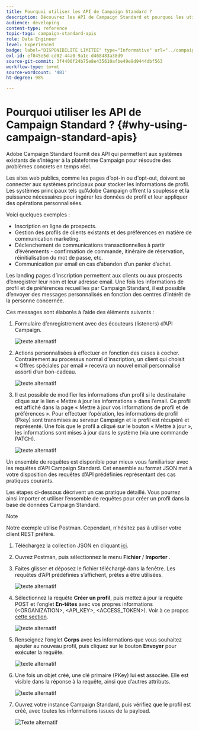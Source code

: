 ```yaml
---
title: Pourquoi utiliser les API de Campaign Standard ?
description: Découvrez les API de Campaign Standard et pourquoi les utiliser.
audience: developing
content-type: reference
topic-tags: campaign-standard-apis
role: Data Engineer
level: Experienced
badge: label="DISPONIBILITÉ LIMITÉE" type="Informative" url="../campaign-standard-migration-home.md" tooltip="Limité aux utilisateurs migrés Campaign Standard"
exl-id: ef045e5d-cd02-44a0-9a1e-d468483a38d9
source-git-commit: 3f4400f24b75e8e435610afbe49e9d9444dbf563
workflow-type: tm+mt
source-wordcount: '481'
ht-degree: 98%

---
```


# Pourquoi utiliser les API de Campaign Standard ?  {#why-using-campaign-standard-apis}

Adobe Campaign Standard fournit des API qui permettent aux systèmes existants de s’intégrer à la plateforme Campaign pour résoudre des problèmes concrets en temps réel.

Les sites web publics, comme les pages d’opt-in ou d&#39;opt-out, doivent se connecter aux systèmes principaux pour stocker les informations de profil. Les systèmes principaux tels qu’Adobe Campaign offrent la souplesse et la puissance nécessaires pour ingérer les données de profil et leur appliquer des opérations personnalisées.

Voici quelques exemples :

* Inscription en ligne de prospects.
* Gestion des profils de clients existants et des préférences en matière de communication marketing.
* Déclenchement de communications transactionnelles à partir d’événements - confirmation de commande, itinéraire de réservation, réinitialisation du mot de passe, etc.
* Communication par email en cas d’abandon d’un panier d’achat.

Les landing pages d’inscription permettent aux clients ou aux prospects d’enregistrer leur nom et leur adresse email. Une fois les informations de profil et de préférences recueillies par Campaign Standard, il est possible d’envoyer des messages personnalisés en fonction des centres d’intérêt de la personne concernée.

Ces messages sont élaborés à l’aide des éléments suivants :

1. Formulaire d’enregistrement avec des écouteurs (listeners) d’API Campaign.

   ![texte alternatif](assets/apis_uc1.png)

1. Actions personnalisées à effectuer en fonction des cases à cocher. Contrairement au processus normal d’inscription, un client qui choisit « Offres spéciales par email » recevra un nouvel email personnalisé assorti d’un bon-cadeau.

   ![texte alternatif](assets/apis_uc2.png)

1. Il est possible de modifier les informations d’un profil si le destinataire clique sur le lien « Mettre à jour les informations » dans l’email. Ce profil est affiché dans la page « Mettre à jour vos informations de profil et de préférences ». Pour effectuer l’opération, les informations de profil (Pkey) sont transmises au serveur Campaign et le profil est récupéré et représenté. Une fois que le profil a cliqué sur le bouton « Mettre à jour », les informations sont mises à jour dans le système (via une commande PATCH).

   ![texte alternatif](assets/apis_uc3.png)

Un ensemble de requêtes est disponible pour mieux vous familiariser avec les requêtes d’API Campaign Standard. Cet ensemble au format JSON met à votre disposition des requêtes d’API prédéfinies représentant des cas pratiques courants.

Les étapes ci-dessous décrivent un cas pratique détaillé. Vous pourrez ainsi importer et utiliser l’ensemble de requêtes pour créer un profil dans la base de données Campaign Standard.

>[!NOTE]
>
>Notre exemple utilise Postman. Cependant, n’hésitez pas à utiliser votre client REST préféré.

1. Téléchargez la collection JSON en cliquant [ici](https://helpx.adobe.com/content/dam/help/en/campaign/kb/working-with-acs-api/_jcr_content/main-pars/download_section/download-1/KB_postman_collection.json.zip).

1. Ouvrez Postman, puis sélectionnez le menu **Fichier** / **Importer** .

1. Faites glisser et déposez le fichier téléchargé dans la fenêtre. Les requêtes d’API prédéfinies s’affichent, prêtes à être utilisées.

   ![texte alternatif](assets/postman_collection.png)

1. Sélectionnez la requête **Créer un profil**, puis mettez à jour la requête POST et l’onglet **En-têtes** avec vos propres informations (&lt;ORGANIZATION>, &lt;API_KEY>, &lt;ACCESS_TOKEN>). Voir à ce propos [cette section](setting-up-api-access.md).

   ![texte alternatif](assets/postman_uc1.png)

1. Renseignez l’onglet **Corps** avec les informations que vous souhaitez ajouter au nouveau profil, puis cliquez sur le bouton **Envoyer** pour exécuter la requête.

   ![texte alternatif](assets/postman_uc2.png)

1. Une fois un objet créé, une clé primaire (PKey) lui est associée. Elle est visible dans la réponse à la requête, ainsi que d’autres attributs.

   ![texte alternatif](assets/postman_uc3.png)

1. Ouvrez votre instance Campaign Standard, puis vérifiez que le profil est créé, avec toutes les informations issues de la payload.

   ![Texte alternatif](assets/postman_uc4.png)
